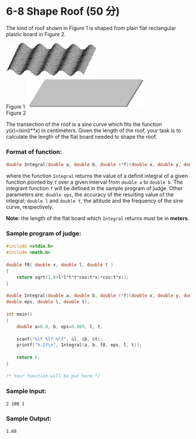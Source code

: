 # 6-8 Shape Roof (50 分)

The kind of roof shown in Figure 1 is shaped from plain flat rectangular plastic board in Figure 2.

![img](Figure1.png)  
Figure 1
![img](Figure2.png)  
Figure 2

The transection of the roof is a sine curve which fits the function *y*(*x*)=*l*sin(*l**x*) in centimeters. Given the length of the roof, your task is to calculate the length of the flat board needed to shape the roof.

### Format of function:

```c
double Integral(double a, double b, double (*f)(double x, double y, double z), double eps, double l, double t);
```

where the function `Integral` returns the value of a definit integral of a given function pointed by `f` over a given interval from `double a` to `double b`. The integrant function `f` will be defined in the sample program of judge. Other parameters are: `double eps`, the accuracy of the resulting value of the integral; `double l` and `double t`, the altitude and the frequency of the sine curve, respectively.

**Note:** the length of the flat board which `Integral` returns must be in **meters**.

### Sample program of judge:

```c
#include <stdio.h>
#include <math.h>

double f0( double x, double l, double t )
{
    return sqrt(1.0+l*l*t*t*cos(t*x)*cos(t*x));
}

double Integral(double a, double b, double (*f)(double x, double y, double z), 
double eps, double l, double t);

int main()
{
    double a=0.0, b, eps=0.005, l, t;

    scanf("%lf %lf %lf", &l, &b, &t);
    printf("%.2f\n", Integral(a, b, f0, eps, l, t));

    return 0;
}

/* Your function will be put here */
```

### Sample Input:

```in
2 100 1
```

### Sample Output:

```out
1.68
```